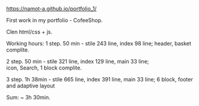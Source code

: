 ﻿
https://namot-a.github.io/portfolio_1/

First work in my portfolio - CofeeShop.

Clen html/css + js.

Working hours:
1 step. 50 min - stile 243 line, index 98 line;
header, basket complite.

2 step. 50 min - stile 321 line, index 129 line, main 33 line;  
icon, Search, 1 block complite.

3 step. 1h 38min - stile 665 line, index 391 line, main 33 line;
6 block, footer and adaptive layout


Sum: ~ 3h 30min.
